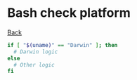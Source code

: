 # Bash check platform

[Back](../../index.md#bash)

```bash
if [ "$(uname)" == "Darwin" ]; then
  # Darwin logic
else
  # Other logic
fi
```
